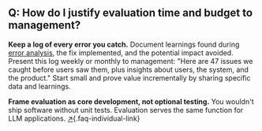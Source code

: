 ## Q: How do I justify evaluation time and budget to management?

**Keep a log of every error you catch.** Document learnings found during [error analysis](#q-why-is-error-analysis-so-important-in-llm-evals-and-how-is-it-performed), the fix implemented, and the potential impact avoided. Present this log weekly or monthly to management: "Here are 47 issues we caught before users saw them, plus insights about users, the system, and the product." Start small and prove value incrementally by sharing specific data and learnings.

**Frame evaluation as core development, not optional testing.** You wouldn't ship software without unit tests. Evaluation serves the same function for LLM applications. [↗](/blog/posts/evals-faq/how-do-i-justify-evaluation-time-and-budget-to-management.html){.faq-individual-link}